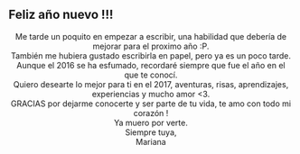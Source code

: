 ##  Feliz año nuevo !!!

<center>Me tarde un poquito en empezar a escribir, una habilidad que debería de mejorar para el proximo año :P. </center>

 <center>También me hubiera gustado escribirla en papel, pero ya es un poco tarde. </center>

 <center>Aunque el 2016 se ha esfumado, recordaré siempre que fue el año en el que te conocí. </center>

<center>Quiero desearte lo mejor para ti en el 2017, aventuras, risas, aprendizajes, experiencias y mucho amor <3.  </center>

<center>GRACIAS por dejarme conocerte y ser parte de tu vida, te amo con todo mi corazón ! </center>

<center>Ya muero por verte. </center>

<center>Siempre tuya, </center>

<center>Mariana </center>

